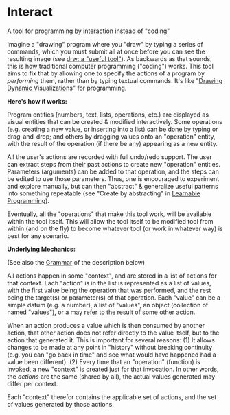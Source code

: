 # Interact
A tool for programming by interaction instead of "coding"

Imagine a "drawing" program where you "draw" by typing a series of commands, which you must submit all at once before you can see the resulting image (see [drw: a "useful tool"](https://programmingmadecomplicated.wordpress.com/2017/10/29/introducing-drw-a-useful-tool-to-solve-a-practical-problem/)). As backwards as that sounds, this is how traditional computer programming ("coding") works. This tool aims to fix that by allowing one to specify the actions of a program by *performing* them, rather than by typing textual commands. It's like "[Drawing Dynamic Visualizations](http://worrydream.com/DrawingDynamicVisualizationsTalk/)" for programming.

**Here's how it works:**

Program entities (numbers, text, lists, operations, etc.) are displayed as visual entities that can be created & modified interactively. Some operations (e.g. creating a new value, or inserting into a list) can be done by typing or drag-and-drop; and others by dragging values onto an "operation" entity, with the result of the operation (if there be any) appearing as a new entity.

All the user's actions are recorded with full undo/redo support. The user can extract steps from their past actions to create new "operation" entities. Parameters (arguments) can be added to that operation, and the steps can be edited to use those parameters. Thus, one is encouraged to experiment and explore manually, but can then "abstract" & generalize useful patterns into something repeatable (see "Create by abstracting" in [Learnable Programming](http://worrydream.com/LearnableProgramming/)).

Eventually, all the "operations" that make this tool work, will be available within the tool itself. This will allow the tool itself to be modified tool from within (and on the fly) to become whatever tool (or work in whatever way) is best for any scenario.

**Underlying Mechanics:**

(See also the [Grammar](https://github.com/d-cook/Interact/blob/master/Grammar.txt) of the description below)

All actions happen in some "context", and are stored in a list of actions for that context. Each "action" is in the list is represented as a list of values, with the first value being the operation that was performed, and the rest being the target(s) or parameter(s) of that operation. Each "value" can be a simple datum (e.g. a number), a list of "values", an object (collection of named "values"), or a may refer to the result of some other action.

When an action produces a value which is then consumed by another action, that other action does not refer directly to the value itself, but to the action that generated it. This is important for several reasons: (1) It allows changes to be made at any point in "history" without breaking continuity (e.g. you can "go back in time" and see what would have happened had a value been different). (2) Every time that an "operation" (function) is invoked, a new "context" is created just for that invocation. In other words, the *actions* are the same (shared by all), the actual values generated may differ per context.

Each "context" therefor contains the applicable set of actions, and the set of values generated by those actions.
